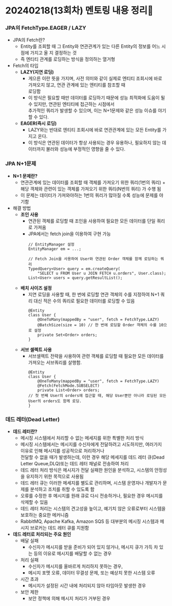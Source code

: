# 20240218(13회차) 멘토링 내용 정리📒

### JPA의 FetchType.EAGER / LAZY
* JPA의 Fetch란?
  * Entity를 조회할 때 그 Entity와 연관관계가 있는 다른 Entity의 정보를 어느 시점에 가지고 올 지 결정하는 것
  * 즉 엔티티 관계를 로딩하는 방식을 정의하는 열거형
* Fetch의 타입
  * **LAZY(지연 로딩)**
    * 게으른 이란 뜻을 가지며, 사전 의미와 같이 실제로 엔티티 조회시에 바로 가져오지 않고, 연관 관계에 있는 엔티티를 참조할 때    
      로딩함
    * 이 방식은 필요할 때만 데이터를 로딩하기 때문에 성능 최적화에 도움이 될 수 있지만, 연관된 엔티티에 접근하는 시점에서     
      추가적인 쿼리가 발생할 수 있으며, 이는 N+1문제와 같은 성능 이슈를 야기할 수 있다.
  * **EAGER(즉시 로딩)**
    * LAZY와는 반대로 엔티티 조회시에 바로 연관관계에 있는 모든 Entity를 가지고 온다.
    * 이 방식은 연관된 데이터가 항상 사용되는 경우 유용하나, 필요하지 않는 데이터까지 불러와 성능에 부정적인 영향을 줄 수 있다.

### JPA N+1문제
* **N+1 문제란?**
  * 연관관계에 있는 데이터를 조회할 때 객체를 가져오기 위한 쿼리(1번의 쿼리) + 해당 객체와 관련이 있는 객체를 가져오기 위한 쿼리(N번의 쿼리) 가 수행 됨    
  * 이 문제는 데이터가 가져와야하는 1번의 쿼리가 많아질 수록 성능에 문제를 야기함
* 해결 방법
  * **조인 사용**
    * 연관된 객체를 로딩할 때 조인을 사용하여 필요한 모든 데이터를 단일 쿼리로 가져옴
    * JPA에서는 fetch join을 이용하여 구현 가능
      ```
      // EntityManager 설정
      EntityManager em = ...;
      
      // Fetch Join을 사용하여 User와 연관된 Order 객체를 함께 로딩하는 쿼리
      TypedQuery<User> query = em.createQuery(
          "SELECT u FROM User u JOIN FETCH u.orders", User.class);
      List<User> users = query.getResultList();
      ```
  * **배치 사이즈 설정**
    * 지연 로딩을 사용할 때, 한 번에 로딩할 연관 객체의 수를 지정하여 N+1 쿼리 대신 적은 수의 쿼리로 필요한 데이터를 로딩할 수 있음
      ```
      @Entity
      class User {
          @OneToMany(mappedBy = "user", fetch = FetchType.LAZY)
          @BatchSize(size = 10) // 한 번에 로딩할 Order 객체의 수를 10으로 설정
          private Set<Order> orders;
      }
      ```
  * **서브 셀렉트 사용**
    * 서브셀렉트 전략을 사용하여 관련 객체를 로딩할 때 필요한 모든 데이터를 가져오는 서브쿼리를 살행함.
      ```
      @Entity
      class User {
          @OneToMany(mappedBy = "user", fetch = FetchType.LAZY)
          @Fetch(FetchMode.SUBSELECT)
          private List<Order> orders;
      // 첫 번째 User의 orders에 접근할 때, 해당 User뿐만 아니라 로딩된 모든 User의 orders도 함께 로딩.
      }
      ```

### 데드 레터(Dead Letter)
* **데드 레터란?**
  * 메시징 시스템에서 처리할 수 없는 메세지를 위한 특별한 처리 방식
  * 메시징 시스템에서는 메시지를 수신자에게 전달하려고 시도하지만, 여러가지 이유로 인해 메시지를 성공적으로 처리하거나      
    전달할 수 없을 때가 발생하는데, 이런 경우 해당 메세지를 데드 레터 큐(Dead Letter Queue,DLQ)또는 데드 레터 채널로 전송하여 처리
  * 데드 레터 처리 방식은 메시지가 전달 실패한 원인을 분석하고, 시스템의 안정성을 유지하기 위한 목적으로 사용됨
  * 데드 레터 큐는 이러한 메세지를 별도로 관리하며, 시스템 운영자나 개발자가 문제를 분석하고 조치를 취할 수 있도록 함
  * 오류를 수정한 후 메시지를 원래 큐로 다시 전송하거나, 필요한 경우 메시지를 삭제할 수 있음
  * 데드 레터 처리는 시스템의 견고성을 높이고, 예기치 않은 오류로부터 시스템을 보호하는 중요한 메커니즘
  * RabbitMQ, Apache Kafka, Amazon SQS 등 대부분의 메시징 시스템과 메시지 브로커는 데드 레터 큐를 지원함
* **데드 레터로 처리되는 주요 원인**
  * 배달 실패
    * 수신자가 메시지를 받을 준비가 되어 있지 않거나, 메시지 큐가 가득 차 있는 등의 이유로 메시지를 배달할 수 없는 경우
  * 처리 실패
    * 수신자가 메시지를 올바르게 처리하지 못하는 경우,
    * 메시지 포멧 오류, 데이터 무결성 문제, 또는 예상치 못한 시스템 오류
  * 시간 초과
    * 메시지가 설정된 시간 내에 처리되지 않아 타임아웃 발생한 경우
  * 보안 제한
    * 보안 정책에 의해 메시지 처리가 거부된 경우
    
